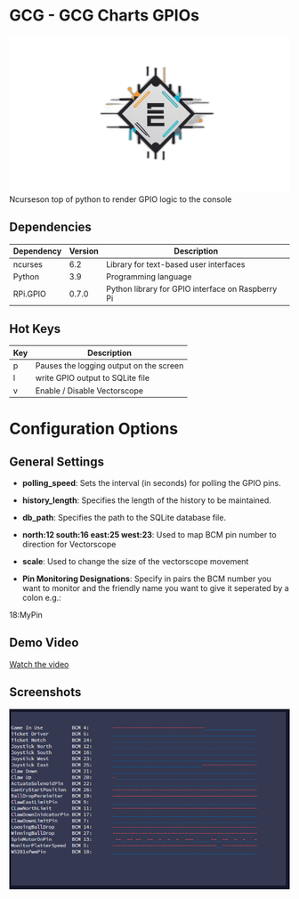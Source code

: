 # GCG - GCG Charts GPIOs
![GCG Logo](/images/GCG_Logo.png)
Ncurseson top of python to render GPIO logic to the console  

## Dependencies

| Dependency | Version | Description                       |
|------------|---------|-----------------------------------|
| ncurses    | 6.2     | Library for text-based user interfaces |
| Python     | 3.9     | Programming language              |
| RPi.GPIO   | 0.7.0   | Python library for GPIO interface on Raspberry Pi |

## Hot Keys 

| Key | Description                       |
|------------|-----------------------------------|
| p    | Pauses the logging output on the screen  |
| l     | write GPIO output to SQLite file             |
| v     | Enable / Disable Vectorscope            |

# Configuration Options

## General Settings

- **polling_speed**: Sets the interval (in seconds) for polling the GPIO pins.
- **history_length**: Specifies the length of the history to be maintained.
- **db_path**: Specifies the path to the SQLite database file.
- **north:12 south:16 east:25 west:23**: Used to map BCM pin number to direction for Vectorscope
- **scale**: Used to change the size of the vectorscope movement 

- **Pin Monitoring Designations**:
Specify in pairs the BCM number you want to monitor and the friendly name you want to give it seperated by a colon e.g.:

18:MyPin

## Demo Video

[Watch the video](/images/Demo_Video.mp4)

## Screenshots

![Screenshot](/images/GCG_Logging_01.png)
